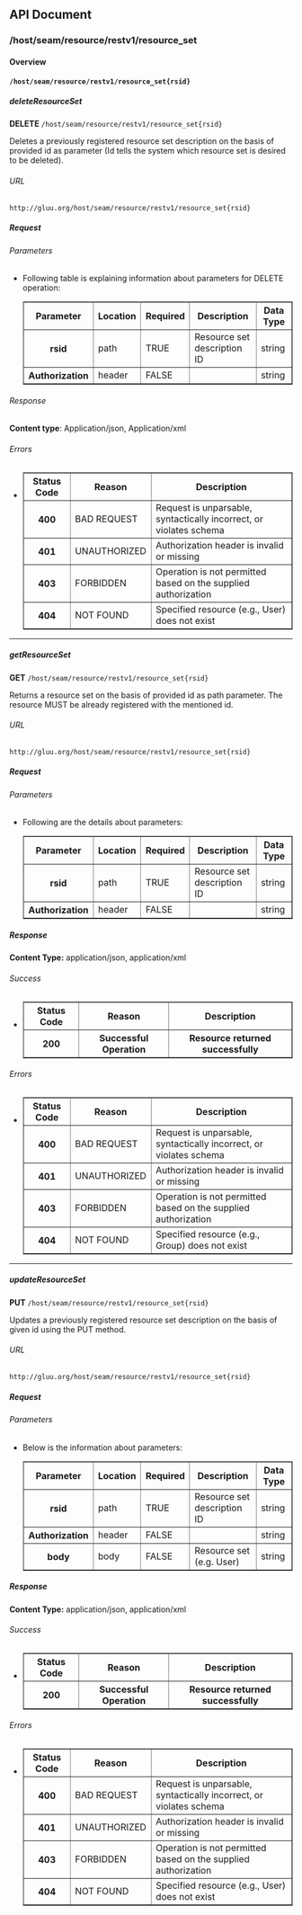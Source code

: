 ## API Document

### /host/seam/resource/restv1/resource_set

#### Overview


#### `/host/seam/resource/restv1/resource_set{rsid}`

##### deleteResourceSet

**DELETE** `/host/seam/resource/restv1/resource_set{rsid}`

Deletes a previously registered resource set description on the basis of provided id as parameter (Id tells the system which resource set is desired to be deleted).

###### URL
    http://gluu.org/host/seam/resource/restv1/resource_set{rsid}

##### Request
###### Parameters
- Following table is explaining information about parameters for DELETE operation:
    <table border="1">
        <tr>
            <th>Parameter</th>
            <th>Location</th>    
	    <th>Required</th>
            <th>Description</th>
            <th>Data Type</th>
        </tr>
        <tr>
            <th>rsid</th>
	    <td>path</td>            
	    <td>TRUE</td>
            <td>Resource set description ID</td>
            <td>string</td>
        </tr>
	<tr>
            <th>Authorization</th>
	    <td>header</td>            
	    <td>FALSE</td>
            <td></td>
            <td>string</td>
        </tr>

    </table>

###### Response

**Content type**: Application/json, Application/xml

###### Errors
-	<table border="1">
	    <tr>
			<th>Status Code</th>
			<th>Reason</th>
			<th>Description</th>
	    </tr>
		<tr>
		    <th>400</th>
		    <td>BAD REQUEST</td>
		    <td>Request is unparsable, syntactically incorrect, or violates schema</td>
		</tr>
		<tr>
		    <th>401</th>
		    <td>UNAUTHORIZED</td>
		    <td>Authorization header is invalid or missing</td>
		</tr>
		<tr>
		    <th>403</th>
		    <td>FORBIDDEN</td>
		    <td>Operation is not permitted based on the supplied authorization</td>
		</tr>
		<tr>
		    <th>404</th>
		    <td>NOT FOUND</td>
		    <td>Specified resource (e.g., User) does not exist</td>
		</tr>
	</table>


- - -
##### getResourceSet
**GET** `/host/seam/resource/restv1/resource_set{rsid}`

Returns a resource set on the basis of provided id as path parameter. The resource MUST be already registered with the mentioned id.


###### URL
    http://gluu.org/host/seam/resource/restv1/resource_set{rsid}

##### Request
###### Parameters
- Following are the details about parameters:

    <table border="1">
        <tr>
            <th>Parameter</th>
            <th>Location</th>    
	    <th>Required</th>
            <th>Description</th>
            <th>Data Type</th>
        </tr>
        <tr>
            <th>rsid</th>
	    <td>path</td>            
	    <td>TRUE</td>
            <td>Resource set description ID</td>
            <td>string</td>
        </tr>
	<tr>
            <th>Authorization</th>
	    <td>header</td>            
	    <td>FALSE</td>
            <td></td>
            <td>string</td>
        </tr>
    </table>


##### Response
**Content Type:**  application/json, application/xml

###### Success
-	<table border="1">
	    <tr>
			<th>Status Code</th>
			<th>Reason</th>
			<th>Description</th>
	    </tr>
	    <tr>
			<th>200</th>
			<th>Successful Operation</th>
			<th>Resource returned successfully</th>
	    </tr>
	</table>

###### Errors
-	<table border="1">
	    <tr>
			<th>Status Code</th>
			<th>Reason</th>
			<th>Description</th>
	    </tr>
		<tr>
		    <th>400</th>
		    <td>BAD REQUEST</td>
		    <td>Request is unparsable, syntactically incorrect, or violates schema</td>
		</tr>
		<tr>
		    <th>401</th>
		    <td>UNAUTHORIZED</td>
		    <td>Authorization header is invalid or missing</td>
		</tr>
		<tr>
		    <th>403</th>
		    <td>FORBIDDEN</td>
		    <td>Operation is not permitted based on the supplied authorization</td>
		</tr>
		<tr>
		    <th>404</th>
		    <td>NOT FOUND</td>
		    <td>Specified resource (e.g., Group) does not exist</td>
		</tr>
	</table>

- - -
##### updateResourceSet
**PUT** `/host/seam/resource/restv1/resource_set{rsid}`

Updates a previously registered resource set description on the basis of given id using the PUT method. 

###### URL
    http://gluu.org/host/seam/resource/restv1/resource_set{rsid}

##### Request
###### Parameters
- Below is the information about parameters:

    <table border="1">
        <tr>
            <th>Parameter</th>
            <th>Location</th>    
	    <th>Required</th>
            <th>Description</th>
            <th>Data Type</th>
        </tr>
        <tr>
            <th>rsid</th>
	    <td>path</td>            
	    <td>TRUE</td>
            <td>Resource set description ID</td>
            <td>string</td>
        </tr>
	<tr>
            <th>Authorization</th>
	    <td>header</td>            
	    <td>FALSE</td>
            <td></td>
            <td>string</td>
        </tr>
	<tr>
            <th>body</th>
	    <td>body</td>            
	    <td>FALSE</td>
            <td>Resource set (e.g. User)</td>
            <td>string</td>
        </tr>

    </table>

##### Response
**Content Type:**  application/json, application/xml

###### Success
-	<table border="1">
	    <tr>
			<th>Status Code</th>
			<th>Reason</th>
			<th>Description</th>
	    </tr>
	    <tr>
			<th>200</th>
			<th>Successful Operation</th>
			<th>Resource returned successfully</th>
	    </tr>
	</table>

###### Errors
-	<table border="1">
	    <tr>
			<th>Status Code</th>
			<th>Reason</th>
			<th>Description</th>
	    </tr>
		<tr>
		    <th>400</th>
		    <td>BAD REQUEST</td>
		    <td>Request is unparsable, syntactically incorrect, or violates schema</td>
		</tr>
		<tr>
		    <th>401</th>
		    <td>UNAUTHORIZED</td>
		    <td>Authorization header is invalid or missing</td>
		</tr>
		<tr>
		    <th>403</th>
		    <td>FORBIDDEN</td>
		    <td>Operation is not permitted based on the supplied authorization</td>
		</tr>
		<tr>
		    <th>404</th>
		    <td>NOT FOUND</td>
		    <td>Specified resource (e.g., User) does not exist</td>
		</tr>
	</table>

